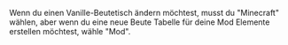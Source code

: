 Wenn du einen Vanille-Beutetisch ändern möchtest, musst du "Minecraft" wählen, aber wenn du eine neue Beute Tabelle für deine Mod Elemente erstellen möchtest, wähle "Mod".